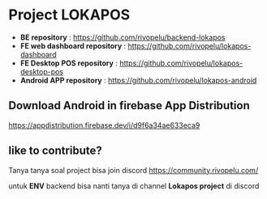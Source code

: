 
# Project LOKAPOS

- **BE repository** : https://github.com/rivopelu/backend-lokapos
- **FE web dashboard repository** : https://github.com/rivopelu/lokapos-dashboard
- **FE Desktop POS repository** : https://github.com/rivopelu/lokapos-desktop-pos
- **Android APP repository** : https://github.com/rivopelu/lokapos-android

## Download Android in firebase App Distribution
https://appdistribution.firebase.dev/i/d9f6a34ae633eca9



## like to contribute?

Tanya tanya soal project bisa join discord
https://community.rivopelu.com/

untuk **ENV** backend bisa nanti tanya di channel **Lokapos project** di discord
